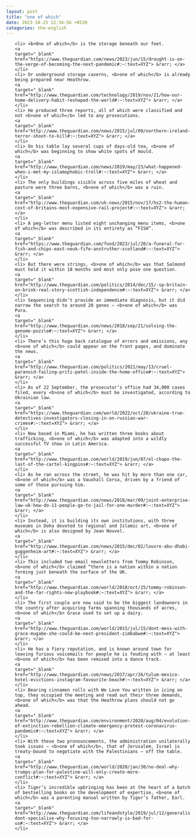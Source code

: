 ```yaml
---
layout: post
title: "one of which"
date: 2023-10-25 12:34:56 +0530
categories: the-english
---
```

<ol>

    <li> <b>One of which</b> is the storage beneath our feet.
    <a 
    target="_blank" 
    href="https://www.theguardian.com/news/2023/jun/15/drought-is-on-the-verge-of-becoming-the-next-pandemic#:~:text=XYZ"> &rarr; </a>
    </li>
    <li> Or underground storage caverns, <b>one of which</b> is already being prepared near Heathrow.
    <a 
    target="_blank" 
    href="http://www.theguardian.com/technology/2019/nov/21/how-our-home-delivery-habit-reshaped-the-world#:~:text=XYZ"> &rarr; </a>
    </li>
    <li> He produced three reports, all of which were classified and not <b>one of which</b> led to any prosecutions.
    <a 
    target="_blank" 
    href="http://www.theguardian.com/news/2015/jul/09/northern-ireland-terror-shoot-to-kill#:~:text=XYZ"> &rarr; </a>
    </li>
    <li> On his table lay several cups of days-old tea, <b>one of which</b> was beginning to show white spots of mould.
    <a 
    target="_blank" 
    href="http://www.theguardian.com/news/2019/may/23/what-happened-when-i-met-my-islamophobic-troll#:~:text=XYZ"> &rarr; </a>
    </li>
    <li> The only buildings visible across five miles of wheat and pasture were three barns, <b>one of which</b> was a ruin.
    <a 
    target="_blank" 
    href="http://www.theguardian.com/uk-news/2015/nov/17/hs2-the-human-cost-of-britains-most-expensive-rail-project#:~:text=XYZ"> &rarr; </a>
    </li>
    <li> A peg-letter menu listed eight unchanging menu items, <b>one of which</b> was described in its entirety as “FISH”.
    <a 
    target="_blank" 
    href="https://www.theguardian.com/food/2023/jul/20/a-funeral-for-fish-and-chips-east-neuk-fife-anstruther-scotland#:~:text=XYZ"> &rarr; </a>
    </li>
    <li> But there were strings, <b>one of which</b> was that Salmond must hold it within 18 months and most only pose one question.
    <a 
    target="_blank" 
    href="http://www.theguardian.com/politics/2014/dec/15/-sp-britain-on-brink-real-story-scottish-independence#:~:text=XYZ"> &rarr; </a>
    </li>
    <li> Sequencing didn’t provide an immediate diagnosis, but it did narrow the search to around 20 genes – <b>one of which</b> was Pura.
    <a 
    target="_blank" 
    href="http://www.theguardian.com/news/2018/sep/21/solving-the-genome-puzzle#:~:text=XYZ"> &rarr; </a>
    </li>
    <li> There’s this huge back catalogue of errors and omissions, any <b>one of which</b> could appear on the front pages, and dominate the news.
    <a 
    target="_blank" 
    href="http://www.theguardian.com/politics/2021/may/13/cruel-paranoid-failing-priti-patel-inside-the-home-office#:~:text=XYZ"> &rarr; </a>
    </li>
    <li> As of 22 September, the prosecutor’s office had 34,000 cases filed, every <b>one of which</b> must be investigated, according to Ukrainian law.
    <a 
    target="_blank" 
    href="https://www.theguardian.com/world/2022/oct/20/ukraine-true-detectives-investigators-closing-in-on-russian-war-crimes#:~:text=XYZ"> &rarr; </a>
    </li>
    <li> Now based in Miami, he has written three books about trafficking, <b>one of which</b> was adapted into a wildly successful TV show in Latin America.
    <a 
    target="_blank" 
    href="http://www.theguardian.com/world/2019/jun/07/el-chapo-the-last-of-the-cartel-kingpins#:~:text=XYZ"> &rarr; </a>
    </li>
    <li> As he ran across the street, he was hit by more than one car, <b>one of which</b> was a Vauxhall Corsa, driven by a friend of some of those pursuing him.
    <a 
    target="_blank" 
    href="http://www.theguardian.com/news/2018/mar/09/joint-enterprise-law-uk-how-do-11-people-go-to-jail-for-one-murder#:~:text=XYZ"> &rarr; </a>
    </li>
    <li> Instead, it is building its own institutions, with three museums in Doha devoted to regional and Islamic art, <b>one of which</b> is also designed by Jean Nouvel.
    <a 
    target="_blank" 
    href="http://www.theguardian.com/news/2015/dec/02/louvre-abu-dhabi-guggenheim-art#:~:text=XYZ"> &rarr; </a>
    </li>
    <li> This included two email newsletters from Tommy Robinson, <b>one of which</b> claimed “there is a nation within a nation forming just beneath the surface of the UK.
    <a 
    target="_blank" 
    href="http://www.theguardian.com/world/2018/oct/25/tommy-robinson-and-the-far-rights-new-playbook#:~:text=XYZ"> &rarr; </a>
    </li>
    <li> The first couple are now said to be the biggest landowners in the country after acquiring farms spanning thousands of acres, <b>one of which</b> Grace used to set up a dairy.
    <a 
    target="_blank" 
    href="http://www.theguardian.com/world/2015/jul/15/dont-mess-with-grace-mugabe-she-could-be-next-president-zimbabwe#:~:text=XYZ"> &rarr; </a>
    </li>
    <li> He has a fiery reputation, and is known around town for leaving furious voicemails for people he is feuding with – at least <b>one of which</b> has been remixed into a dance track.
    <a 
    target="_blank" 
    href="http://www.theguardian.com/news/2017/apr/26/tulum-mexico-hotel-evictions-instagram-favourite-beach#:~:text=XYZ"> &rarr; </a>
    </li>
    <li> Bearing cinnamon rolls with We Love You written in icing on top, they occupied the meeting and read out their three demands, <b>one of which</b> was that the Heathrow plans should not go ahead.
    <a 
    target="_blank" 
    href="http://www.theguardian.com/environment/2020/aug/04/evolution-of-extinction-rebellion-climate-emergency-protest-coronavirus-pandemic#:~:text=XYZ"> &rarr; </a>
    </li>
    <li> With these two pronouncements, the administration unilaterally took issues – <b>one of which</b>, that of Jerusalem, Israel is treaty-bound to negotiate with the Palestinians – off the table.
    <a 
    target="_blank" 
    href="http://www.theguardian.com/world/2020/jan/30/no-deal-why-trumps-plan-for-palestine-will-only-create-more-conflict#:~:text=XYZ"> &rarr; </a>
    </li>
    <li> Tiger’s incredible upbringing has been at the heart of a batch of bestselling books on the development of expertise, <b>one of which</b> was a parenting manual written by Tiger’s father, Earl.
    <a 
    target="_blank" 
    href="http://www.theguardian.com/lifeandstyle/2019/jul/12/generalise-dont-specialise-why-focusing-too-narrowly-is-bad-for-us#:~:text=XYZ"> &rarr; </a>
    </li>